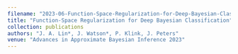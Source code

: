 ```yaml
---
filename: "2023-06-Function-Space-Regularization-for-Deep-Bayesian-Classification"
title: "Function-Space Regularization for Deep Bayesian Classification"
collection: publications
authors: "J. A. Lin*, J. Watson*, P. Klink, J. Peters"
venue: "Advances in Approximate Bayesian Inference 2023"
---
```

